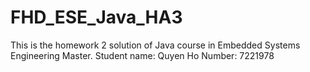 # FHD_ESE_Java_HA3
This is the homework 2 solution of Java course in Embedded Systems Engineering Master.  Student name: Quyen Ho  Number: 7221978
